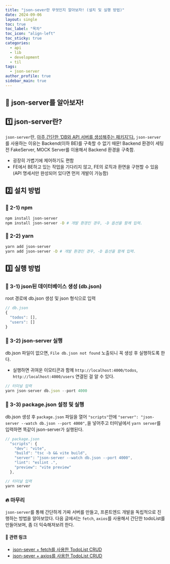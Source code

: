 ```yaml
---
title: "json-sever란 무엇인지 알아보자! (설치 및 실행 방법)"
date: 2024-09-06
layout: single
toc: true
toc_label: "목차"
toc_icon: "align-left"
toc_sticky: true
categories:
  - api
  - lib
  - development
  - til
tags:
  - json-server
author_profile: true
sidebar_main: true
---
```


## :ledger: json-server를 알아보자!

## :one: json-server란?

`json-server`란, <u>아주 간단한 ‘DB와 API 서버를 생성해주는 패키지’다.</u> `json-server` 를 사용하는 이유는 Backend(이하 BE)를 구축할 수 없기 때문! Backend 환경이 세팅 전 FakeServer, MOCK Server를 이용해서 Backend 환경을 구축함.

- 굉장히 가볍기에 제어하기도 편함
- FE에서 BE하고 있는 작업을 기다리지 않고, FE의 로직과 환면을 구현할 수 있음 (API 명세서만 완성되어 있다면 먼저 개발이 가능함)

## :two: 설치 방법

### :pushpin: 2-1) npm

```bash
npm install json-server
npm install json-server -D # 개발 환경인 경우, -D 옵션을 함께 입력.
```

### :pushpin: 2-2) yarn

```bash
yarn add json-server
yarn add json-server -D # 개발 환경인 경우, -D 옵션을 함께 입력.
```

## :three: 실행 방법

### :pushpin: 3-1) json된 데이터베이스 생성 (db.json)

root 경로에 db.json 생성 및 json 형식으로 입력

```jsx
// db.json
{
  "todos": [],
  "users": []
}
```

### :pushpin: 3-2) json-server 실행

db.json 파일이 없으면, `File db.json not found` 노출되니 꼭 생성 후 실행하도록 한다.

- 실행하면 귀여운 이모티콘과 함께 `http://localhost:4000/todos`, `http://localhost:4000/users` 연결된 걸 알 수 있다.

```jsx
// 터미널 입력
yarn json-server db.json --port 4000
```

### :pushpin: 3-3) package.json 설정 및 실행

db.json 생성 후 `package.json` 파일을 열어 `"scripts"`안에 `"server": "json-server --watch db.json --port 4000",`을 넣어주고 터미널에서 `yarn server`를 입력하면 똑같이 json-server가 실행된다.

```jsx
// package.json
  "scripts": {
    "dev": "vite",
    "build": "tsc -b && vite build",
    "server": "json-server --watch db.json --port 4000",
    "lint": "eslint .",
    "preview": "vite preview"
  },
```

```jsx
// 터미널 입력
yarn server
```

### :fire: 마무리

`json-server`를 통해 간단하게 가짜 서버를 만들고, 프론트엔드 개발을 독립적으로 진행하는 방법을 알아보았다. 다음 글에서는 `fetch`, `axios`를 사용해서 간단한 todoList를 만들어보며, 좀 더 익숙해져보려 한다.

#### :pushpin: 관련 링크

- [json-sever + fetch를 사용한 TodoList CRUD](https://rarrit.github.io/api/library/development/json-server-1-todo-fetch/)
- [json-sever + axios를 사용한 TodoList CRUD](https://rarrit.github.io/api/library/development/json-server-2-todo-axios/)
